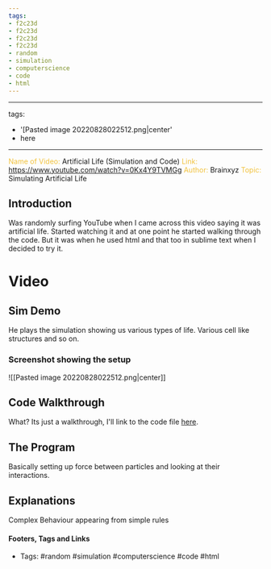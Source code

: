 ```yaml
---
tags:
- f2c23d
- f2c23d
- f2c23d
- f2c23d
- random
- simulation
- computerscience
- code
- html
---
```


---
tags:
- '[Pasted image 20220828022512.png|center'
- here
---

<span style="color: #f2c23d;">Name of Video:</span>  Artificial Life (Simulation and Code)
<span style="color: #f2c23d;">Link: </span> https://www.youtube.com/watch?v=0Kx4Y9TVMGg
<span style="color: #f2c23d;">Author: </span> Brainxyz
<span style="color: #f2c23d;">Topic: </span> Simulating Artificial Life

## Introduction
Was randomly surfing YouTube when I came across this video saying it was artificial life. Started watching it and at one point he started walking through the code. But it was when he used html and that too in sublime text when I decided to try it.

# Video
## Sim Demo
He plays the simulation showing us various types of life. Various cell like structures and so on.

### Screenshot showing the setup
![[Pasted image 20220828022512.png|center]]


## Code Walkthrough
What? Its just a walkthrough, I'll link to the code file [here](file:///C:/Users/JAY/Documents/Random%20youtube/Simulating%20Artificial%20Life/life.html).


## The Program
Basically setting up force between particles and looking at their interactions.

## Explanations
Complex Behaviour appearing from simple rules



#### Footers, Tags and Links
- Tags: #random #simulation #computerscience #code #html 